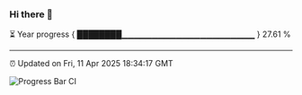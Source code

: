 ### Hi there 👋

⏳ Year progress { ████████▁▁▁▁▁▁▁▁▁▁▁▁▁▁▁▁▁▁▁▁▁▁ } 27.61 %

---

⏰ Updated on Fri, 11 Apr 2025 18:34:17 GMT

![Progress Bar CI](https://github.com/DhruviPatel157/GitHub-Actions-Demo/workflows/Progress%20Bar%20CI/badge.svg)
